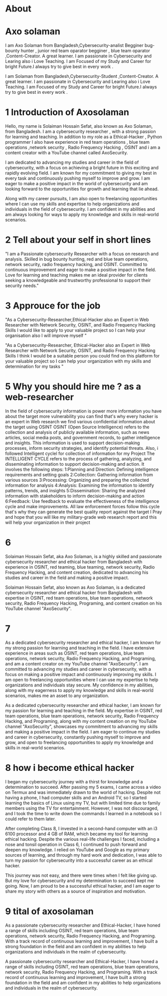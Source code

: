 # About









# Axo solaman 

I am Axo Solaman from Bangladesh,Cybersecurity-analist Begginer bug-bounty hunter , junior red team oparator begginer , blue team oparator ,Content-Creator. A great learner. I am passionate in Cybersecurity and Learing also i Love Teaching.
I am Focused of my Study and Career for bright Future.I always try to give best in every work .


I am Solaman from Bangladesh,Cybersecurity-Student ,Content-Creator. A great learner. I am passionate in Cybersecurity and Learing also i Love Teaching.
I am Focused of my Study and Career for bright Future.I always try to give best in every work .



# 1 Introduction of Axosolaman 

Hello, my name is Solaiman Hossain Sefat, also known as Axo Solaman, from Bangladesh. I am a cybersecurity researcher ,  with a strong passion for learning and teaching. In addition to my role as a Ethical-Hacker , Python programmer I also have experience in  red team operations , blue team operations ,network security , Radio Frequency Hacking , OSINT and i am a content creator with a YouTube channel called AxoSecurity.

I am dedicated to advancing my studies and career in the field of cybersecurity, with a focus on achieving a bright future in this exciting and rapidly evolving field. I am known for my commitment to giving my best in every task and continuously pushing myself to improve and grow. I am eager to make a positive impact in the world of cybersecurity and am looking forward to the opportunities for growth and learning that lie ahead.

Along with my career pursuits, I am also open to freelancing opportunities where I can use my skills and expertise to help organizations and individuals in the field of cybersecurity. I am confident in my abilities and am always looking for ways to apply my knowledge and skills in real-world scenarios.


# 2 Tell about your self in short lines 

"I am a Passionate cybersecurity Researcher with a focus on research and analysis. Skilled in bug bounty hunting, red and blue team operations, network security, radio frequency hacking, and OSINT. Committed to continuous improvement and eager to make a positive impact in the field. Love for learning and teaching makes me an ideal provider for clients seeking a knowledgeable and trustworthy professional to support their security needs."


# 3 Approuce for the job


"As a Cybersecurity-Researcher,Ethical-Hacker also an Expert in Web Researcher with Network Security, OSINT, and Radio Frequency Hacking Skills
I would like to apply to your valuable project so I can help your organisation also I will improve myself "

"As a Cybersecurity-Researcher, Ethical-Hacker also an Expert in Web Researcher with Network Security, OSINT, and Radio Frequency Hacking Skills
I think I would be a suitable person you could find on this platform for your valuable project so I can help your organization with my skills and determination for my tasks
"




# 5 Why you should hire me ? as a web-researcher


In the field of cybersecurity information is power more information you have about the target more vulnerability you can find that's why every hacker is an expert in Web research we find various confidential information about the target using OSINT
OSINT (Open Source Intelligence) refers to the collection and analysis of publicly available information, such as news articles, social media posts, and government records, to gather intelligence and insights. This information is used to support decision-making processes, inform security strategies, and identify potential threats.
Also, i followed Intelligent cyclel for collection of information for my Project 
The INTELLIGENT CYCLE  refers to the process of gathering, analyzing, and disseminating information to support decision-making and action. It involves the following steps:
1:Planning and Direction: Defining intelligence requirements and setting goals
2:Collection: Gathering information from various sources
3:Processing: Organizing and preparing the collected information for analysis
4:Analysis: Examining the information to identify patterns, trends, and insights
5:Dissemination: Sharing the analyzed information with stakeholders to inform decision-making and action
6:Feedback: Use feedback to evaluate the effectiveness of the intelligence cycle and make improvements.
All law enforcement forces follow this cycle that's why they can generate the best quality report against the target 
I Pray and hope that you will like my military-grade web research report and this will help your organization in their project 




# 6 

Solaiman Hossain Sefat, aka Axo Solaman, is a highly skilled and passionate cybersecurity researcher and ethical hacker from Bangladesh with experience in OSINT, red teaming, blue teaming, network security, Radio Frequency Hacking, and content creation, dedicated to advancing his studies and career in the field and making a positive impact.


Solaiman Hossain Sefat, also known as Axo Solaman, is a dedicated cybersecurity researcher and ethical hacker from Bangladesh with expertise in OSINT, red team operations, blue team operations, network security, Radio Frequency Hacking, Programing, and content creation on his YouTube channel "AxoSecurity".


# 7 

As a dedicated cybersecurity researcher and ethical hacker, I am known for my strong passion for learning and teaching in the field. I have extensive experience in areas such as OSINT, red team operations, blue team operations, network security, Radio Frequency Hacking, and Programing, and am a content creator on my YouTube channel "AxoSecurity". I am committed to advancing my studies and career in cybersecurity, with a focus on making a positive impact and continuously improving my skills. I am open to freelancing opportunities where I can use my expertise to help organizations and individuals stay secure. My confidence in my abilities, along with my eagerness to apply my knowledge and skills in real-world scenarios, makes me an asset to any organization.

As a dedicated cybersecurity researcher and ethical hacker, I am known for my passion for learning and teaching in the field. My expertise in OSINT, red team operations, blue team operations, network security, Radio Frequency Hacking, and Programing, along with my content creation on my YouTube channel "AxoSecurity", showcases my commitment to advancing my skills and making a positive impact in the field. I am eager to continue my studies and career in cybersecurity, constantly pushing myself to improve and grow, and open to freelancing opportunities to apply my knowledge and skills in real-world scenarios.


# 8 how i become ethical hacker 

I began my cybersecurity journey with a thirst for knowledge and a determination to succeed. After passing my 5 exams, I came across a video on Termux and was immediately drawn to the world of hacking. Despite not having a phone, I had computer skills and an Android TV, so I started learning the basics of Linux using my TV, but with limited time due to family members using the TV for entertainment. However, I was not discouraged, and I took the time to write down the commands I learned in a notebook so I could refer to them later.

After completing Class 8, I invested in a second-hand computer with an i3 6100 processor and 4 GB of RAM, which became my tool for learning ethical hacking. Despite the various real-life challenges I faced, including a nose and tonsil operation in Class 6, I continued to push forward and deepen my knowledge. I relied on YouTube and Google as my primary sources of learning, and through my hard work and dedication, I was able to turn my passion for cybersecurity into a successful career as an ethical hacker.

This journey was not easy, and there were times when I felt like giving up. But my love for cybersecurity and my determination to succeed kept me going. Now, I am proud to be a successful ethical hacker, and I am eager to share my story with others as a source of inspiration and motivation.


# 9 tital of axosolaman 

As a passionate cybersecurity researcher and Ethical-Hacker, I have honed a range of skills including OSINT, red team operations, blue team operations, network security, Radio Frequency Hacking, and Programing. With a track record of continuous learning and improvement, I have built a strong foundation in the field and am confident in my abilities to help organizations and individuals in the realm of cybersecurity.


 A passionate cybersecurity researcher and Ethical-Hacker, I have honed a range of skills including OSINT, red team operations, blue team operations, network security, Radio Frequency Hacking, and Programing. With a track record of continuous learning and improvement, I have built a strong foundation in the field and am confident in my abilities to help organizations and individuals in the realm of cybersecurity.















